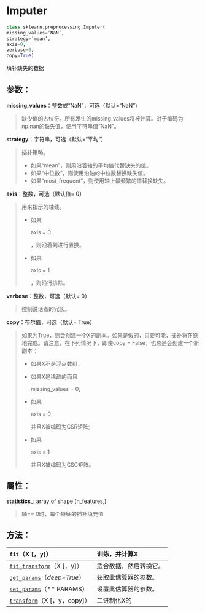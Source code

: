 # Imputer

```python
class sklearn.preprocessing.Imputer(
missing_values=’NaN’, 
strategy=’mean’, 
axis=0, 
verbose=0, 
copy=True)
```

填补缺失的数据

## 参数：

**missing\_values**：整数或“NaN”，可选（默认=“NaN”）

> 缺少值的占位符。所有发生的missing\_values将被计算。对于编码为np.nan的缺失值，使用字符串值“NaN”。

**strategy**：字符串，可选（默认=“平均”）

> 插补策略。
>
> * 如果“mean”，则用沿着轴的平均值代替缺失的值。
> * 如果“中位数”，则使用沿轴的中位数替换缺失值。
> * 如果“most\_frequent”，则使用轴上最频繁的值替换缺失。

**axis**：整数，可选（默认值= 0）

> 用来指示的轴线。
>
> * 如果
>
>   axis = 0
>
>   ，则沿着列进行置换。
>
> * 如果
>
>   axis = 1
>
>   ，则沿行排除。

**verbose**：整数，可选（默认= 0）

> 控制说话者的冗长。

**copy**：布尔值，可选（默认= True）

> 如果为True，则会创建一个X的副本。如果是假的，只要可能，插补将在原地完成。请注意，在下列情况下，即使copy = False，也总是会创建一个新副本：
>
> * 如果X不是浮点数组，
> * 如果X是稀疏的而且
>
>   missing\_values = 0;
>
> * 如果
>
>   axis = 0
>
>   并且X被编码为CSR矩阵;
>
> * 如果
>
>   axis = 1
>
>   并且X被编码为CSC矩阵。

## 属性：

**statistics\_**: array of shape \(n\_features,\)

> 轴== 0时，每个特征的插补填充值

## 方法：

| `fit`（X \[，y\]） | 训练，并计算X |
| :--- | :--- |
| [`fit_transform`](http://scikit-learn.org/stable/modules/generated/sklearn.preprocessing.Binarizer.html#sklearn.preprocessing.Binarizer.fit_transform)（X \[，y\]） | 适合数据，然后转换它。 |
| [`get_params`](http://scikit-learn.org/stable/modules/generated/sklearn.preprocessing.Binarizer.html#sklearn.preprocessing.Binarizer.get_params)（_deep=True_） | 获取此估算器的参数。 |
| [`set_params`](http://scikit-learn.org/stable/modules/generated/sklearn.preprocessing.Binarizer.html#sklearn.preprocessing.Binarizer.set_params)（\*\* PARAMS） | 设置此估算器的参数。 |
| [`transform`](http://scikit-learn.org/stable/modules/generated/sklearn.preprocessing.Binarizer.html#sklearn.preprocessing.Binarizer.transform)（X \[，y，copy\]） | 二进制化X的 |

